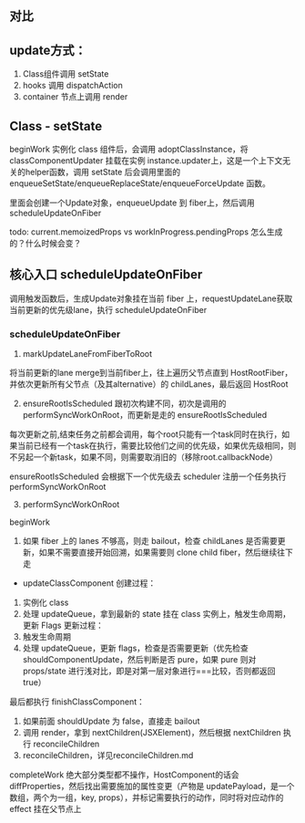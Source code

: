 ## 对比

## update方式：
1. Class组件调用 setState
2. hooks 调用 dispatchAction
3. container 节点上调用 render

## Class - setState
beginWork 实例化 class 组件后，会调用 adoptClassInstance，将 classComponentUpdater 挂载在实例 instance.updater上，这是一个上下文无关的helper函数，调用 setState 后会调用里面的 enqueueSetState/enqueueReplaceState/enqueueForceUpdate 函数。

里面会创建一个Update对象，enqueueUpdate 到 fiber上，然后调用 scheduleUpdateOnFiber

todo: current.memoizedProps vs workInProgress.pendingProps 怎么生成的？什么时候会变？

## 核心入口 scheduleUpdateOnFiber

调用触发函数后，生成Update对象挂在当前 fiber 上，requestUpdateLane获取当前更新的优先级lane，执行 scheduleUpdateOnFiber

### scheduleUpdateOnFiber

1. markUpdateLaneFromFiberToRoot 

将当前更新的lane merge到当前fiber上，往上遍历父节点直到 HostRootFiber，并依次更新所有父节点（及其alternative）的 childLanes，最后返回 HostRoot

2. ensureRootIsScheduled
跟初次构建不同，初次是调用的 performSyncWorkOnRoot，而更新是走的 ensureRootIsScheduled

每次更新之前,结束任务之前都会调用，每个root只能有一个task同时在执行，如果当前已经有一个task在执行，需要比较他们之间的优先级，如果优先级相同，则不另起一个新task，如果不同，则需要取消旧的（移除root.callbackNode）

ensureRootIsScheduled 会根据下一个优先级去 scheduler 注册一个任务执行 performSyncWorkOnRoot

3. performSyncWorkOnRoot

beginWork
1. 如果 fiber 上的 lanes 不够高，则走 bailout，检查 childLanes 是否需要更新，如果不需要直接开始回溯，如果需要则 clone child fiber，然后继续往下走

* updateClassComponent
创建过程：
1. 实例化 class
2. 处理 updateQueue，拿到最新的 state 挂在 class 实例上，触发生命周期，更新 Flags
更新过程：
1. 触发生命周期
2. 处理 updateQueue，更新 flags，检查是否需要更新（优先检查 shouldComponentUpdate，然后判断是否 pure，如果 pure 则对 props/state 进行浅对比，即是对第一层对象进行===比较，否则都返回 true）

最后都执行 finishClassComponent：
1. 如果前面 shouldUpdate 为 false，直接走 bailout
2. 调用 render，拿到 nextChildren(JSXElement)，然后根据 nextChildren 执行 reconcileChildren
3. reconcileChildren，详见reconcileChildren.md

completeWork
绝大部分类型都不操作，HostComponent的话会diffProperties，然后找出需要施加的属性变更（产物是 updatePayload，是一个数组，两个为一组，key, props），并标记需要执行的动作，同时将对应动作的 effect 挂在父节点上